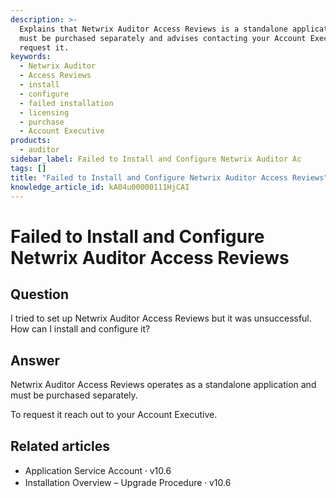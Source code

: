 ```yaml
---
description: >-
  Explains that Netwrix Auditor Access Reviews is a standalone application that
  must be purchased separately and advises contacting your Account Executive to
  request it.
keywords:
  - Netwrix Auditor
  - Access Reviews
  - install
  - configure
  - failed installation
  - licensing
  - purchase
  - Account Executive
products:
  - auditor
sidebar_label: Failed to Install and Configure Netwrix Auditor Ac
tags: []
title: "Failed to Install and Configure Netwrix Auditor Access Reviews"
knowledge_article_id: kA04u00000111HjCAI
---
```


# Failed to Install and Configure Netwrix Auditor Access Reviews

## Question

I tried to set up Netwrix Auditor Access Reviews but it was unsuccessful. How can I install and configure it?

## Answer

Netwrix Auditor Access Reviews operates as a standalone application and must be purchased separately.

To request it reach out to your Account Executive.

## Related articles

- Application Service Account ⸱ v10.6
- Installation Overview – Upgrade Procedure ⸱ v10.6
